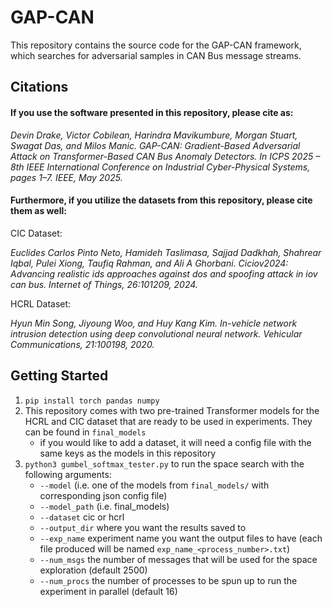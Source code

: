 # GAP-CAN
This repository contains the source code for the GAP-CAN framework, which searches for adversarial samples in CAN Bus message streams.

## Citations
#### If you use the software presented in this repository, please cite as:

*Devin Drake, Victor Cobilean, Harindra Mavikumbure, Morgan Stuart, Swagat Das, and Milos Manic. GAP-CAN: Gradient-Based Adversarial Attack on Transformer-Based CAN Bus Anomaly Detectors. In ICPS 2025 – 8th IEEE International Conference on Industrial Cyber-Physical Systems, pages 1–7. IEEE, May 2025.*

#### Furthermore, if you utilize the datasets from this repository, please cite them as well:

CIC Dataset:

*Euclides Carlos Pinto Neto, Hamideh Taslimasa, Sajjad Dadkhah, Shahrear Iqbal, Pulei Xiong, Taufiq Rahman, and Ali A Ghorbani. Ciciov2024: Advancing realistic ids approaches against dos and spoofing attack in iov can bus. Internet of Things, 26:101209, 2024.*

HCRL Dataset:

*Hyun Min Song, Jiyoung Woo, and Huy Kang Kim. In-vehicle network intrusion detection using deep convolutional neural network. Vehicular Communications, 21:100198, 2020.*

## Getting Started

1. `pip install torch pandas numpy`
2. This repository comes with two pre-trained Transformer models for the HCRL and CIC dataset that are ready to be used in experiments.  They can be found in `final_models`
   - if you would like to add a dataset, it will need a config file with the same keys as the models in this repository
4. `python3 gumbel_softmax_tester.py` to run the space search with the following arguments:
   - `--model` (i.e. one of the models from `final_models/` with corresponding json config file)
   - `--model_path` (i.e. final_models)
   - `--dataset` cic or hcrl
   - `--output_dir` where you want the results saved to
   - `--exp_name` experiment name you want the output files to have (each file produced will be named `exp_name_<process_number>.txt`)
   - `--num_msgs` the number of messages that will be used for the space exploration (default 2500)
   - `--num_procs` the number of processes to be spun up to run the experiment in parallel (default 16)
